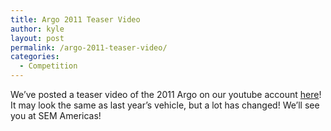 ```yaml
---
title: Argo 2011 Teaser Video
author: kyle
layout: post
permalink: /argo-2011-teaser-video/
categories:
  - Competition
---
```

We&#8217;ve posted a teaser video of the 2011 Argo on our youtube account [here][1]! It may look the same as last year&#8217;s vehicle, but a lot has changed! We&#8217;ll see you at SEM Americas!

 [1]: http://www.youtube.com/user/UBCSupermileageTeam
